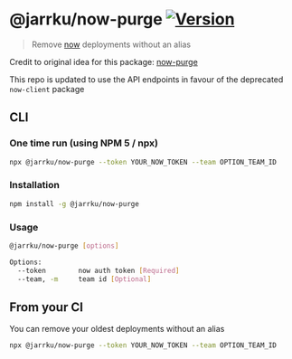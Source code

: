 # @jarrku/now-purge [![Version](https://img.shields.io/npm/v/@jarrku/now-purge.svg)](https://www.npmjs.com/package/@jarrku/now-purge)

> Remove [now](https://zeit.co/now) deployments without an alias

Credit to original idea for this package: [now-purge](https://github.com/matiastucci/now-purge)

This repo is updated to use the API endpoints in favour of the deprecated `now-client` package

## CLI

### One time run (using NPM 5 / npx)

```bash
npx @jarrku/now-purge --token YOUR_NOW_TOKEN --team OPTION_TEAM_ID
```

### Installation

```bash
npm install -g @jarrku/now-purge
```

### Usage

```bash
@jarrku/now-purge [options]

Options:
  --token        now auth token [Required]
  --team, -m     team id [Optional]
```

## From your CI

You can remove your oldest deployments without an alias

```bash
npx @jarrku/now-purge --token YOUR_NOW_TOKEN --team OPTION_TEAM_ID
```
